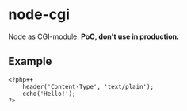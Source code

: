 # node-cgi

   Node as CGI-module. <b>PoC, don't use in production.</b>

## Example

```php++
<?php++
    header('Content-Type', 'text/plain');
    echo('Hello!');
?>
